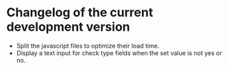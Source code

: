 # Changelog of the current development version

* Split the javascript files to optimize their load time.
* Display a text input for check type fields when the set value is not yes or no. 
